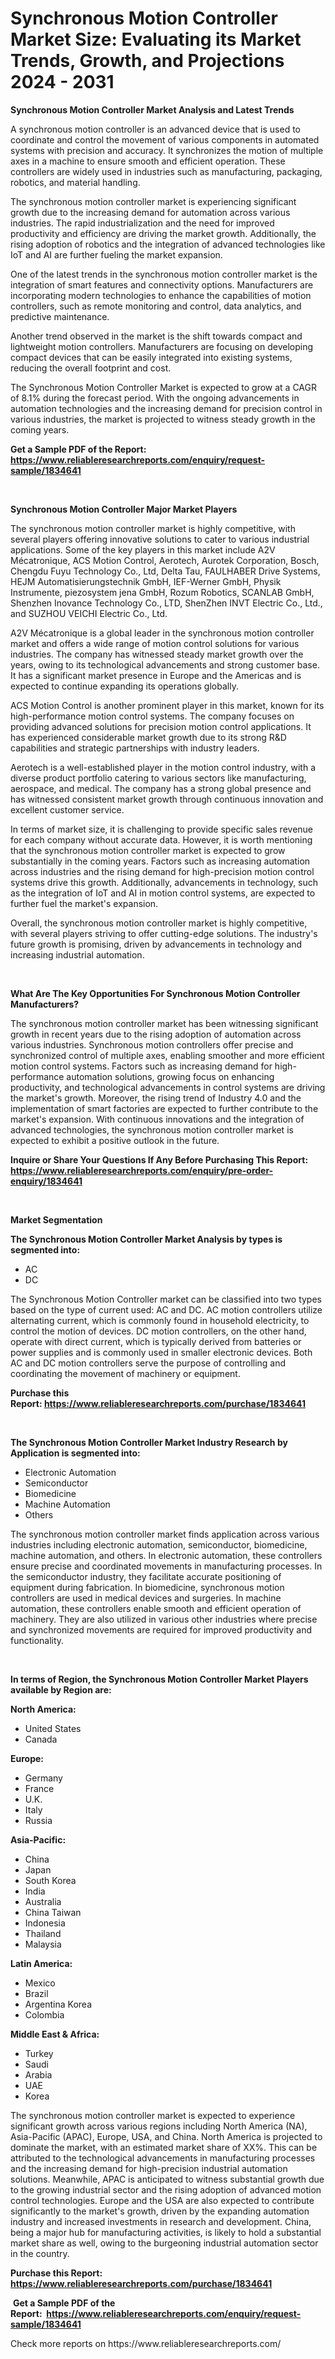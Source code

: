 <p><h1>Synchronous Motion Controller Market Size: Evaluating its Market Trends, Growth, and Projections 2024 - 2031</h1></p><p><strong>Synchronous Motion Controller Market Analysis and Latest Trends</strong></p>
<p><p>A synchronous motion controller is an advanced device that is used to coordinate and control the movement of various components in automated systems with precision and accuracy. It synchronizes the motion of multiple axes in a machine to ensure smooth and efficient operation. These controllers are widely used in industries such as manufacturing, packaging, robotics, and material handling.</p><p>The synchronous motion controller market is experiencing significant growth due to the increasing demand for automation across various industries. The rapid industrialization and the need for improved productivity and efficiency are driving the market growth. Additionally, the rising adoption of robotics and the integration of advanced technologies like IoT and AI are further fueling the market expansion.</p><p>One of the latest trends in the synchronous motion controller market is the integration of smart features and connectivity options. Manufacturers are incorporating modern technologies to enhance the capabilities of motion controllers, such as remote monitoring and control, data analytics, and predictive maintenance.</p><p>Another trend observed in the market is the shift towards compact and lightweight motion controllers. Manufacturers are focusing on developing compact devices that can be easily integrated into existing systems, reducing the overall footprint and cost.</p><p>The Synchronous Motion Controller Market is expected to grow at a CAGR of 8.1% during the forecast period. With the ongoing advancements in automation technologies and the increasing demand for precision control in various industries, the market is projected to witness steady growth in the coming years.</p></p>
<p><strong>Get a Sample PDF of the Report:&nbsp; <a href="https://www.reliableresearchreports.com/enquiry/request-sample/1834641">https://www.reliableresearchreports.com/enquiry/request-sample/1834641</a></strong></p>
<p>&nbsp;</p>
<p><strong>Synchronous Motion Controller Major Market Players</strong></p>
<p><p>The synchronous motion controller market is highly competitive, with several players offering innovative solutions to cater to various industrial applications. Some of the key players in this market include A2V Mécatronique, ACS Motion Control, Aerotech, Aurotek Corporation, Bosch, Chengdu Fuyu Technology Co., Ltd, Delta Tau, FAULHABER Drive Systems, HEJM Automatisierungstechnik GmbH, IEF-Werner GmbH, Physik Instrumente, piezosystem jena GmbH, Rozum Robotics, SCANLAB GmbH, Shenzhen Inovance Technology Co., LTD, ShenZhen INVT Electric Co., Ltd., and SUZHOU VEICHI Electric Co., Ltd.</p><p>A2V Mécatronique is a global leader in the synchronous motion controller market and offers a wide range of motion control solutions for various industries. The company has witnessed steady market growth over the years, owing to its technological advancements and strong customer base. It has a significant market presence in Europe and the Americas and is expected to continue expanding its operations globally.</p><p>ACS Motion Control is another prominent player in this market, known for its high-performance motion control systems. The company focuses on providing advanced solutions for precision motion control applications. It has experienced considerable market growth due to its strong R&D capabilities and strategic partnerships with industry leaders.</p><p>Aerotech is a well-established player in the motion control industry, with a diverse product portfolio catering to various sectors like manufacturing, aerospace, and medical. The company has a strong global presence and has witnessed consistent market growth through continuous innovation and excellent customer service.</p><p>In terms of market size, it is challenging to provide specific sales revenue for each company without accurate data. However, it is worth mentioning that the synchronous motion controller market is expected to grow substantially in the coming years. Factors such as increasing automation across industries and the rising demand for high-precision motion control systems drive this growth. Additionally, advancements in technology, such as the integration of IoT and AI in motion control systems, are expected to further fuel the market's expansion.</p><p>Overall, the synchronous motion controller market is highly competitive, with several players striving to offer cutting-edge solutions. The industry's future growth is promising, driven by advancements in technology and increasing industrial automation.</p></p>
<p>&nbsp;</p>
<p><strong>What Are The Key Opportunities For Synchronous Motion Controller Manufacturers?</strong></p>
<p><p>The synchronous motion controller market has been witnessing significant growth in recent years due to the rising adoption of automation across various industries. Synchronous motion controllers offer precise and synchronized control of multiple axes, enabling smoother and more efficient motion control systems. Factors such as increasing demand for high-performance automation solutions, growing focus on enhancing productivity, and technological advancements in control systems are driving the market's growth. Moreover, the rising trend of Industry 4.0 and the implementation of smart factories are expected to further contribute to the market's expansion. With continuous innovations and the integration of advanced technologies, the synchronous motion controller market is expected to exhibit a positive outlook in the future.</p></p>
<p><strong>Inquire or Share Your Questions If Any Before Purchasing This Report: <a href="https://www.reliableresearchreports.com/enquiry/pre-order-enquiry/1834641">https://www.reliableresearchreports.com/enquiry/pre-order-enquiry/1834641</a></strong></p>
<p>&nbsp;</p>
<p><strong>Market Segmentation</strong></p>
<p><strong>The Synchronous Motion Controller Market Analysis by types is segmented into:</strong></p>
<p><ul><li>AC</li><li>DC</li></ul></p>
<p><p>The Synchronous Motion Controller market can be classified into two types based on the type of current used: AC and DC. AC motion controllers utilize alternating current, which is commonly found in household electricity, to control the motion of devices. DC motion controllers, on the other hand, operate with direct current, which is typically derived from batteries or power supplies and is commonly used in smaller electronic devices. Both AC and DC motion controllers serve the purpose of controlling and coordinating the movement of machinery or equipment.</p></p>
<p><strong>Purchase this Report:&nbsp;<a href="https://www.reliableresearchreports.com/purchase/1834641">https://www.reliableresearchreports.com/purchase/1834641</a></strong></p>
<p>&nbsp;</p>
<p><strong>The Synchronous Motion Controller Market Industry Research by Application is segmented into:</strong></p>
<p><ul><li>Electronic Automation</li><li>Semiconductor</li><li>Biomedicine</li><li>Machine Automation</li><li>Others</li></ul></p>
<p><p>The synchronous motion controller market finds application across various industries including electronic automation, semiconductor, biomedicine, machine automation, and others. In electronic automation, these controllers ensure precise and coordinated movements in manufacturing processes. In the semiconductor industry, they facilitate accurate positioning of equipment during fabrication. In biomedicine, synchronous motion controllers are used in medical devices and surgeries. In machine automation, these controllers enable smooth and efficient operation of machinery. They are also utilized in various other industries where precise and synchronized movements are required for improved productivity and functionality.</p></p>
<p>&nbsp;</p>
<p><strong>In terms of Region, the Synchronous Motion Controller Market Players available by Region are:</strong></p>
<p>
    <p> <strong> North America: </strong>
        <ul>
            <li>United States</li>
            <li>Canada</li>
        </ul>
        </p> 
    <p> <strong> Europe: </strong>
        <ul>
            <li>Germany</li>
            <li>France</li>
            <li>U.K.</li>
            <li>Italy</li>
            <li>Russia</li>
        </ul>
        </p> 
    <p> <strong> Asia-Pacific: </strong>
        <ul>
            <li>China</li>
            <li>Japan</li>
            <li>South Korea</li>
            <li>India</li>
            <li>Australia</li>
            <li>China Taiwan</li>
            <li>Indonesia</li>
            <li>Thailand</li>
            <li>Malaysia</li>
        </ul>
        </p> 
    <p> <strong> Latin America: </strong>
        <ul>
            <li>Mexico</li>
            <li>Brazil</li>
            <li>Argentina Korea</li>
            <li>Colombia</li>
        </ul>
        </p> 
    <p> <strong> Middle East & Africa: </strong>
        <ul>
            <li>Turkey</li>
            <li>Saudi</li>
            <li>Arabia</li>
            <li>UAE</li>
            <li>Korea</li>
        </ul>
    </p>
    </p>
<p><p>The synchronous motion controller market is expected to experience significant growth across various regions including North America (NA), Asia-Pacific (APAC), Europe, USA, and China. North America is projected to dominate the market, with an estimated market share of XX%. This can be attributed to the technological advancements in manufacturing processes and the increasing demand for high-precision industrial automation solutions. Meanwhile, APAC is anticipated to witness substantial growth due to the growing industrial sector and the rising adoption of advanced motion control technologies. Europe and the USA are also expected to contribute significantly to the market's growth, driven by the expanding automation industry and increased investments in research and development. China, being a major hub for manufacturing activities, is likely to hold a substantial market share as well, owing to the burgeoning industrial automation sector in the country.</p></p>
<p><strong>Purchase this Report: <a href="https://www.reliableresearchreports.com/purchase/1834641">https://www.reliableresearchreports.com/purchase/1834641</a></strong></p>
<p>&nbsp;<strong>Get a Sample PDF of the Report:&nbsp;&nbsp;<a href="https://www.reliableresearchreports.com/enquiry/request-sample/1834641">https://www.reliableresearchreports.com/enquiry/request-sample/1834641</a></strong></p>
<p><strong></strong></p>
<p>Check more reports on https://www.reliableresearchreports.com/</p>